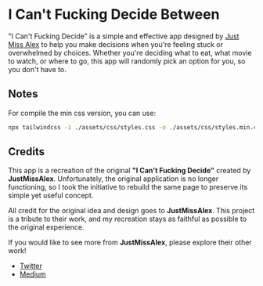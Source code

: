 # I Can't Fucking Decide Between

"I Can't Fucking Decide" is a simple and effective app designed by [Just Miss Alex](https://twitter.com/JustMissAlex) to help you make decisions when you're feeling stuck or overwhelmed by choices. Whether you're deciding what to eat, what movie to watch, or where to go, this app will randomly pick an option for you, so you don't have to.

## Notes

For compile the min css version, you can use:

```bash
npx tailwindcss -i ./assets/css/styles.css -o ./assets/css/styles.min.css --watch --minify
```

## Credits

This app is a recreation of the original **"I Can't Fucking Decide"** created by **JustMissAlex**. Unfortunately, the original application is no longer functioning, so I took the initiative to rebuild the same page to preserve its simple yet useful concept.

All credit for the original idea and design goes to **JustMissAlex**. This project is a tribute to their work, and my recreation stays as faithful as possible to the original experience.

If you would like to see more from **JustMissAlex**, please explore their other work!

-   [Twitter](https://twitter.com/JustMissAlex)
-   [Medium](https://medium.com/@justmissalex)
